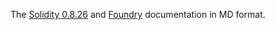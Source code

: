 The [Solidity 0.8.26](https://docs.soliditylang.org/en/v0.8.26/)  and [Foundry](https://book.getfoundry.sh/) documentation in MD format. 
